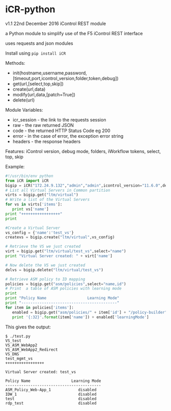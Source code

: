 # iCR-python
v1.1 22nd December 2016
iControl REST module

a Python module to simplify use of the F5 iControl REST interface

uses requests and json modules

Install using `pip install iCR`

Methods:
- init(hostname,username,password,[timeout,port,icontrol_version,folder,token,debug])
- get(url,[select,top,skip])
- create(url,data)
- modify(url,data,[patch=True])
- delete(url)

Module Variables:

- icr_session - the link to the requests session
- raw - the raw returned JSON
- code - the returned HTTP Status Code eg 200
- error - in the case of error, the exception error string
- headers - the response headers

Features: iControl version, debug mode, folders, iWorkflow tokens, select, top, skip

Example:

   ```python
   #!/usr/bin/env python
   from iCR import iCR
   bigip = iCR("172.24.9.132","admin","admin",icontrol_version="11.6.0",debug=False)
   # List all Virtual Servers in Common partition
   virts = bigip.get("ltm/virtual")
   # Write a list of the Virtual Servers
   for vs in virts['items']:
      print vs['name']
   print "+++++++++++++++++"
   print

   #Create a Virtual Server
   vs_config = {'name':'test_vs'}
   createvs = bigip.create("ltm/virtual",vs_config)

   # Retrieve the VS we just created
   virt = bigip.get("ltm/virtual/test_vs",select="name")
   print "Virtual Server created: " + virt['name']

   # Now delete the VS we just created
   delvs = bigip.delete("ltm/virtual/test_vs")

   # Retrieve ASM policy to ID mapping
   policies = bigip.get("asm/policies",select="name,id")
   # Print  a table of ASM policies with learning mode
   print
   print "Policy Name                  Learning Mode"
   print "------------------------------------------"
   for item in policies['items']:
      enabled = bigip.get("asm/policies/" + item['id'] + "/policy-builder",select="learningMode")
      print '{:32}'.format(item['name']) + enabled['learningMode']
   ```
    
This gives the output:

   ```
   $ ./test.py
   VS_test
   VS_ASM_WebApp2
   VS_ASM_WebApp2_Redirect
   VS_DNS
   test_mgmt_vs
   +++++++++++++++++

   Virtual Server created: test_vs

   Policy Name                  Learning Mode
   ------------------------------------------
   ASM_Policy_Web-App_1            disabled
   IDW_1                           disabled
   test                            disabled
   rdp_test                        disabled
   ```

